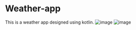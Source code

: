 # Weather-app
This is a weather app designed using kotlin.
![image](https://github.com/ankitjangra114/Weather-app/assets/135188111/eabc95b7-a7f6-4164-86b3-d9886ba9428a)
![image](https://github.com/ankitjangra114/Weather-app/assets/135188111/07b0e0d9-52bf-473d-9f78-6042240459b9)
